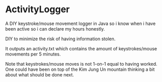# ActivityLogger

A DIY keystroke/mouse movement logger in Java so i know when i have been active so i can declare my hours honestly.

DIY to minimize the risk of having information stolen.

It outputs an activity.txt which contains the amount of keystrokes/mouse movements per 5 minutes.

Note that keystrokes/mouse moves is not 1-on-1 equal to having worked. One could have been on top of the Kim Jung Un mountain thinking a bit about what should be done next.
